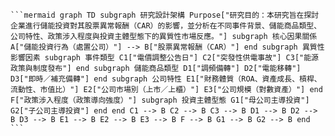 <pre><code>```mermaid graph TD subgraph 研究設計架構 Purpose["研究目的：本研究旨在探討企業進行儲能投資對其股票異常報酬（CAR）的影響，並分析在不同事件背景、儲能商品類型、公司特性、政策涉入程度與投資主體型態下的異質性市場反應。"] subgraph 核心因果關係 A["儲能投資行為（處置公司）"] --> B["股票異常報酬（CAR）"] end subgraph 異質性影響因素 subgraph 事件類型 C1["電價調整公告日"] C2["突發性供電事故"] C3["能源政策與制度發布"] end subgraph 儲能商品類型 D1["調頻備轉"] D2["電能移轉"] D3["即時／補充備轉"] end subgraph 公司特性 E1["財務體質（ROA、資產成長、槓桿、流動性、市值比）"] E2["公司市場別（上市／上櫃）"] E3["公司規模（對數資產）"] end F["政策涉入程度（政策導向強度）"] subgraph 投資主體型態 G1["母公司主導投資"] G2["子公司主導投資"] end end C1 --> B C2 --> B C3 --> B D1 --> B D2 --> B D3 --> B E1 --> B E2 --> B E3 --> B F --> B G1 --> B G2 --> B end ``` </code></pre>
